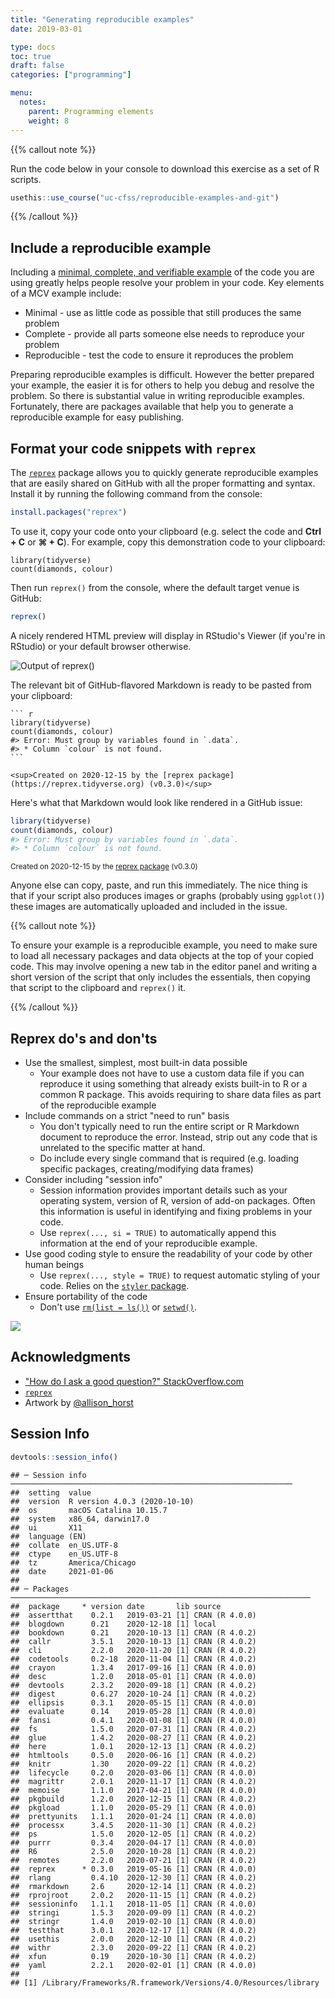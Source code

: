 ```yaml
---
title: "Generating reproducible examples"
date: 2019-03-01

type: docs
toc: true
draft: false
categories: ["programming"]

menu:
  notes:
    parent: Programming elements
    weight: 8
---
```




{{% callout note %}}

Run the code below in your console to download this exercise as a set of R scripts.

```r
usethis::use_course("uc-cfss/reproducible-examples-and-git")
```

{{% /callout %}}

## Include a reproducible example

Including a [minimal, complete, and verifiable example](http://stackoverflow.com/help/mcve) of the code you are using greatly helps people resolve your problem in your code. Key elements of a MCV example include:

* Minimal - use as little code as possible that still produces the same problem
* Complete - provide all parts someone else needs to reproduce your problem
* Reproducible - test the code to ensure it reproduces the problem

Preparing reproducible examples is difficult. However the better prepared your example, the easier it is for others to help you debug and resolve the problem. So there is substantial value in writing reproducible examples. Fortunately, there are packages available that help you to generate a reproducible example for easy publishing.

## Format your code snippets with `reprex`

The [`reprex`](http://reprex.tidyverse.org/) package allows you to quickly generate reproducible examples that are easily shared on GitHub with all the proper formatting and syntax. Install it by running the following command from the console:

```r
install.packages("reprex")
```

To use it, copy your code onto your clipboard (e.g. select the code and **Ctrl + C** or **⌘ + C**). For example, copy this demonstration code to your clipboard:






```
library(tidyverse)
count(diamonds, colour)
```

Then run `reprex()` from the console, where the default target venue is GitHub:


```r
reprex()
```

A nicely rendered HTML preview will display in RStudio's Viewer (if you're in RStudio) or your default browser otherwise.

![Output of `reprex()`](/img/reprex-output.png)

The relevant bit of GitHub-flavored Markdown is ready to be pasted from your clipboard:


````
``` r
library(tidyverse)
count(diamonds, colour)
#> Error: Must group by variables found in `.data`.
#> * Column `colour` is not found.
```

<sup>Created on 2020-12-15 by the [reprex package](https://reprex.tidyverse.org) (v0.3.0)</sup>
````

Here's what that Markdown would look like rendered in a GitHub issue:


``` r
library(tidyverse)
count(diamonds, colour)
#> Error: Must group by variables found in `.data`.
#> * Column `colour` is not found.
```

<sup>Created on 2020-12-15 by the [reprex package](https://reprex.tidyverse.org) (v0.3.0)</sup>

Anyone else can copy, paste, and run this immediately. The nice thing is that if your script also produces images or graphs (probably using `ggplot()`) these images are automatically uploaded and included in the issue.

{{% callout note %}}

To ensure your example is a reproducible example, you need to make sure to load all necessary packages and data objects at the top of your copied code. This may involve opening a new tab in the editor panel and writing a short version of the script that only includes the essentials, then copying that script to the clipboard and `reprex()` it.

{{% /callout %}}



## Reprex do's and don'ts

* Use the smallest, simplest, most built-in data possible
    * Your example does not have to use a custom data file if you can reproduce it using something that already exists built-in to R or a common R package. This avoids requiring to share data files as part of the reproducible example
* Include commands on a strict "need to run" basis
    * You don't typically need to run the entire script or R Markdown document to reproduce the error. Instead, strip out any code that is unrelated to the specific matter at hand.
    * Do include every single command that is required (e.g. loading specific packages, creating/modifying data frames)
* Consider including "session info"
    * Session information provides important details such as your operating system, version of R, version of add-on packages. Often this information is useful in identifying and fixing problems in your code.
    * Use `reprex(..., si = TRUE)` to automatically append this information at the end of your reproducible example.
* Use good coding style to ensure the readability of your code by other human beings
    * Use `reprex(..., style = TRUE)` to request automatic styling of your code. Relies on the [`styler` package](/notes/style-guide/#styler).
* Ensure portability of the code
    * Don't use [`rm(list = ls())`](/notes/saving-source/#what-s-wrong-with-rm-list-ls) or [`setwd()`](/notes/project-oriented-workflow/#we-need-to-talk-about-setwd-path-that-only-works-on-my-machine).

![](/img/allison_horst_art/reprex.png)<!-- -->

## Acknowledgments

* ["How do I ask a good question?" StackOverflow.com](http://stackoverflow.com/help/how-to-ask)
* [`reprex`](https://reprex.tidyverse.org/index.html)
* Artwork by [@allison_horst](https://github.com/allisonhorst/stats-illustrations)

## Session Info



```r
devtools::session_info()
```

```
## ─ Session info ───────────────────────────────────────────────────────────────
##  setting  value                       
##  version  R version 4.0.3 (2020-10-10)
##  os       macOS Catalina 10.15.7      
##  system   x86_64, darwin17.0          
##  ui       X11                         
##  language (EN)                        
##  collate  en_US.UTF-8                 
##  ctype    en_US.UTF-8                 
##  tz       America/Chicago             
##  date     2021-01-06                  
## 
## ─ Packages ───────────────────────────────────────────────────────────────────
##  package     * version date       lib source        
##  assertthat    0.2.1   2019-03-21 [1] CRAN (R 4.0.0)
##  blogdown      0.21    2020-12-18 [1] local         
##  bookdown      0.21    2020-10-13 [1] CRAN (R 4.0.2)
##  callr         3.5.1   2020-10-13 [1] CRAN (R 4.0.2)
##  cli           2.2.0   2020-11-20 [1] CRAN (R 4.0.2)
##  codetools     0.2-18  2020-11-04 [1] CRAN (R 4.0.2)
##  crayon        1.3.4   2017-09-16 [1] CRAN (R 4.0.0)
##  desc          1.2.0   2018-05-01 [1] CRAN (R 4.0.0)
##  devtools      2.3.2   2020-09-18 [1] CRAN (R 4.0.2)
##  digest        0.6.27  2020-10-24 [1] CRAN (R 4.0.2)
##  ellipsis      0.3.1   2020-05-15 [1] CRAN (R 4.0.0)
##  evaluate      0.14    2019-05-28 [1] CRAN (R 4.0.0)
##  fansi         0.4.1   2020-01-08 [1] CRAN (R 4.0.0)
##  fs            1.5.0   2020-07-31 [1] CRAN (R 4.0.2)
##  glue          1.4.2   2020-08-27 [1] CRAN (R 4.0.2)
##  here          1.0.1   2020-12-13 [1] CRAN (R 4.0.2)
##  htmltools     0.5.0   2020-06-16 [1] CRAN (R 4.0.2)
##  knitr         1.30    2020-09-22 [1] CRAN (R 4.0.2)
##  lifecycle     0.2.0   2020-03-06 [1] CRAN (R 4.0.0)
##  magrittr      2.0.1   2020-11-17 [1] CRAN (R 4.0.2)
##  memoise       1.1.0   2017-04-21 [1] CRAN (R 4.0.0)
##  pkgbuild      1.2.0   2020-12-15 [1] CRAN (R 4.0.2)
##  pkgload       1.1.0   2020-05-29 [1] CRAN (R 4.0.0)
##  prettyunits   1.1.1   2020-01-24 [1] CRAN (R 4.0.0)
##  processx      3.4.5   2020-11-30 [1] CRAN (R 4.0.2)
##  ps            1.5.0   2020-12-05 [1] CRAN (R 4.0.2)
##  purrr         0.3.4   2020-04-17 [1] CRAN (R 4.0.0)
##  R6            2.5.0   2020-10-28 [1] CRAN (R 4.0.2)
##  remotes       2.2.0   2020-07-21 [1] CRAN (R 4.0.2)
##  reprex      * 0.3.0   2019-05-16 [1] CRAN (R 4.0.0)
##  rlang         0.4.10  2020-12-30 [1] CRAN (R 4.0.2)
##  rmarkdown     2.6     2020-12-14 [1] CRAN (R 4.0.2)
##  rprojroot     2.0.2   2020-11-15 [1] CRAN (R 4.0.2)
##  sessioninfo   1.1.1   2018-11-05 [1] CRAN (R 4.0.0)
##  stringi       1.5.3   2020-09-09 [1] CRAN (R 4.0.2)
##  stringr       1.4.0   2019-02-10 [1] CRAN (R 4.0.0)
##  testthat      3.0.1   2020-12-17 [1] CRAN (R 4.0.2)
##  usethis       2.0.0   2020-12-10 [1] CRAN (R 4.0.2)
##  withr         2.3.0   2020-09-22 [1] CRAN (R 4.0.2)
##  xfun          0.19    2020-10-30 [1] CRAN (R 4.0.2)
##  yaml          2.2.1   2020-02-01 [1] CRAN (R 4.0.0)
## 
## [1] /Library/Frameworks/R.framework/Versions/4.0/Resources/library
```
